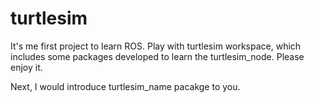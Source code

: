 # turtlesim
It's me first project to learn ROS. Play with turtlesim workspace, which includes some packages developed to learn the turtlesim_node. Please enjoy it.

Next, I would introduce turtlesim_name pacakge to you.
